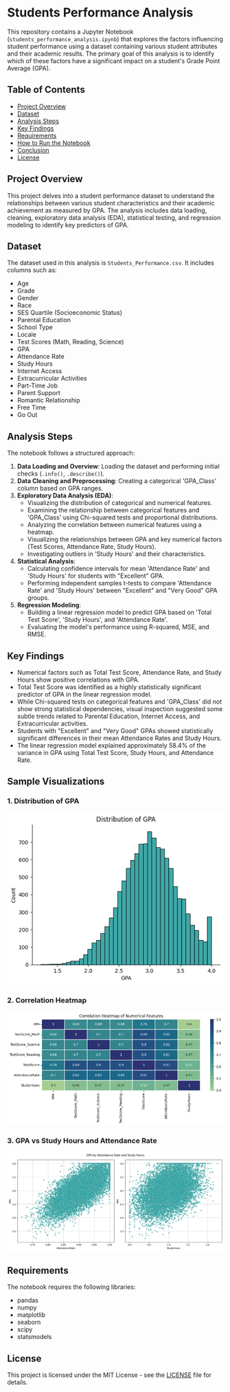 # Students Performance Analysis

This repository contains a Jupyter Notebook (`students_performance_analysis.ipynb`) that explores the factors influencing student performance using a dataset containing various student attributes and their academic results. The primary goal of this analysis is to identify which of these factors have a significant impact on a student's Grade Point Average (GPA).

## Table of Contents

- [Project Overview](#project-overview)
- [Dataset](#dataset)
- [Analysis Steps](#analysis-steps)
- [Key Findings](#key-findings)
- [Requirements](#requirements)
- [How to Run the Notebook](#how-to-run-the-notebook)
- [Conclusion](#conclusion)
- [License](#license)

## Project Overview

This project delves into a student performance dataset to understand the relationships between various student characteristics and their academic achievement as measured by GPA. The analysis includes data loading, cleaning, exploratory data analysis (EDA), statistical testing, and regression modeling to identify key predictors of GPA.

## Dataset

The dataset used in this analysis is `Students_Performance.csv`. It includes columns such as:

- Age
- Grade
- Gender
- Race
- SES Quartile (Socioeconomic Status)
- Parental Education
- School Type
- Locale
- Test Scores (Math, Reading, Science)
- GPA
- Attendance Rate
- Study Hours
- Internet Access
- Extracurricular Activities
- Part-Time Job
- Parent Support
- Romantic Relationship
- Free Time
- Go Out

## Analysis Steps

The notebook follows a structured approach:

1.  **Data Loading and Overview**: Loading the dataset and performing initial checks (`.info()`, `.describe()`).
2.  **Data Cleaning and Preprocessing**: Creating a categorical 'GPA_Class' column based on GPA ranges.
3.  **Exploratory Data Analysis (EDA)**:
    *   Visualizing the distribution of categorical and numerical features.
    *   Examining the relationship between categorical features and 'GPA_Class' using Chi-squared tests and proportional distributions.
    *   Analyzing the correlation between numerical features using a heatmap.
    *   Visualizing the relationships between GPA and key numerical factors (Test Scores, Attendance Rate, Study Hours).
    *   Investigating outliers in 'Study Hours' and their characteristics.
4.  **Statistical Analysis**:
    *   Calculating confidence intervals for mean 'Attendance Rate' and 'Study Hours' for students with "Excellent" GPA.
    *   Performing independent samples t-tests to compare 'Attendance Rate' and 'Study Hours' between "Excellent" and "Very Good" GPA groups.
5.  **Regression Modeling**:
    *   Building a linear regression model to predict GPA based on 'Total Test Score', 'Study Hours', and 'Attendance Rate'.
    *   Evaluating the model's performance using R-squared, MSE, and RMSE.

## Key Findings

*   Numerical factors such as Total Test Score, Attendance Rate, and Study Hours show positive correlations with GPA.
*   Total Test Score was identified as a highly statistically significant predictor of GPA in the linear regression model.
*   While Chi-squared tests on categorical features and 'GPA_Class' did not show strong statistical dependencies, visual inspection suggested some subtle trends related to Parental Education, Internet Access, and Extracurricular activities.
*   Students with "Excellent" and "Very Good" GPAs showed statistically significant differences in their mean Attendance Rates and Study Hours.
*   The linear regression model explained approximately 58.4% of the variance in GPA using Total Test Score, Study Hours, and Attendance Rate.

## Sample Visualizations

### 1. Distribution of GPA

![GPA Distribution](outputs/figures/Distribution%20of%20GPA.png)

### 2. Correlation Heatmap

![Correlation Heatmap](outputs/figures/Correlation%20Heatmap%20of%20Numerical%20Features.png)

### 3. GPA vs Study Hours and Attendance Rate

![GPA vs Study Hours and Attendance Rate](outputs/figures/GPA%20by%20Attendance%20Rate%20and%20Study%20Hours.png)

## Requirements

The notebook requires the following libraries:

*   pandas
*   numpy
*   matplotlib
*   seaborn
*   scipy
*   statsmodels

## License
This project is licensed under the MIT License - see the [LICENSE](LICENSE) file for details.
